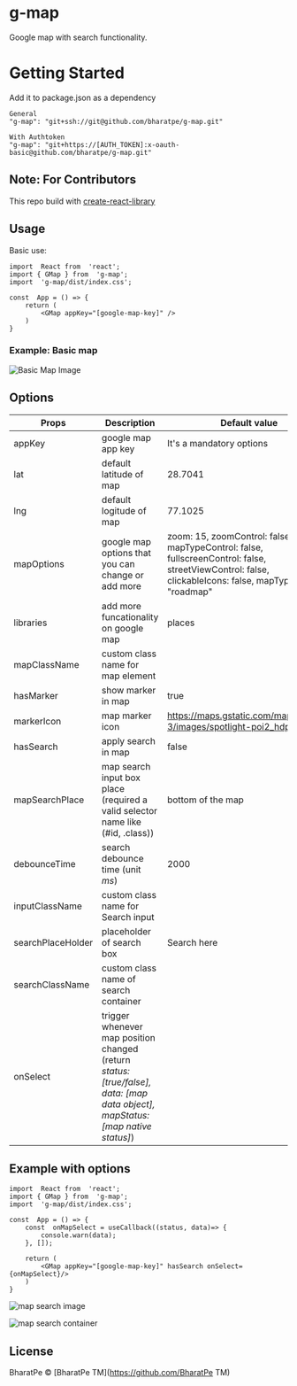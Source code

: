 # g-map
Google map with search functionality.
# Getting Started
Add it to package.json as a dependency

    General
    "g-map": "git+ssh://git@github.com/bharatpe/g-map.git"
    
    With Authtoken
    "g-map": "git+https://[AUTH_TOKEN]:x-oauth-basic@github.com/bharatpe/g-map.git"
## Note: For Contributors
This repo build with [create-react-library](https://github.com/transitive-bullshit/create-react-library)
## Usage
Basic use:

    import  React from  'react';
    import { GMap } from  'g-map';
    import  'g-map/dist/index.css';
    
    const  App = () => {
	    return (
		    <GMap appKey="[google-map-key]" />
	    )
    }
### Example: Basic map
   ![Basic Map Image](https://raw.githubusercontent.com/bharatpe/g-map/master/example/images/basic-map.png?token=AOWSXMSGWSD3E2HFNB6OD4S66CMAK)
## Options
|  Props | Description  | Default value
|--|--|--|
| appKey | google map app key | It's a mandatory options
|lat| default latitude of map | 28.7041
|lng| default logitude of map | 77.1025
|mapOptions| google map options that you can change or add more | zoom:  15, zoomControl:  false, mapTypeControl:  false, fullscreenControl:  false, streetViewControl:  false, clickableIcons:  false, mapTypeId:  "roadmap"
|libraries| add more funcationality on google map | places
|mapClassName| custom class name for map element| 
|hasMarker| show marker in map | true
|markerIcon| map marker icon | https://maps.gstatic.com/mapfiles/api-3/images/spotlight-poi2_hdpi.png
|hasSearch| apply search in map | false
|mapSearchPlace| map search input box place (required a valid selector name like (#id, .class)) | bottom of the map
|debounceTime| search debounce time (unit *ms*) | 2000
|inputClassName| custom class name for Search input | 
|searchPlaceHolder| placeholder of search box | Search here
|searchClassName| custom class name of search container
|onSelect| trigger whenever map position changed (return *status: [true/false], data: [map data object], mapStatus: [map native status]*)| 

## Example with options
    import  React from  'react';
    import { GMap } from  'g-map';
    import  'g-map/dist/index.css';
    
    const  App = () => {
        const  onMapSelect = useCallback((status, data)=> {
            console.warn(data);
        }, []);
        
	    return (
		    <GMap appKey="[google-map-key]" hasSearch onSelect={onMapSelect}/>
	    )
    }
![map search image](https://raw.githubusercontent.com/bharatpe/g-map/master/example/images/map-search2.jpg?token=AOWSXMW35JZIB46KBJUZD3K66DZRI)
  
  ![map search container](https://raw.githubusercontent.com/bharatpe/g-map/master/example/images/map-search1.jpg?token=AOWSXMRR2GFIWJR625KQHFS66DZUK)

## License
BharatPe © [BharatPe TM](https://github.com/BharatPe TM)
